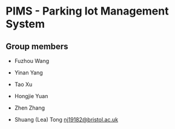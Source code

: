 # PIMS - Parking Iot Management System

## Group members
* Fuzhou Wang
  
* Yinan Yang
  
* Tao Xu
  
* Hongjie Yuan
  
* Zhen Zhang
  
* Shuang (Lea) Tong
  nj19182@bristol.ac.uk

